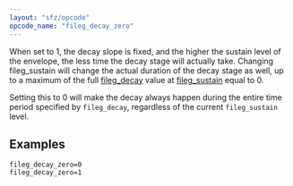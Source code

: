 ```yaml
---
layout: "sfz/opcode"
opcode_name: "fileg_decay_zero"
---
```

When set to 1, the decay slope is fixed, and the higher
the sustain level of the envelope, the less time the decay stage will actually
take. Changing fileg_sustain will change the actual duration of the decay stage
as well, up to a maximum of the full [fileg_decay] value at
[fileg_sustain] equal to 0.

Setting this to 0 will make the decay always happen during the entire
time period specified by `fileg_decay`, regardless of the current
`fileg_sustain` level.

## Examples

```
fileg_decay_zero=0
fileg_decay_zero=1
```


[fileg_decay]:   fileg_decay
[fileg_sustain]: fileg_sustain
